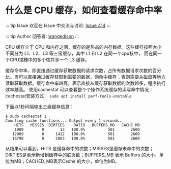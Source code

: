 # 什么是 CPU 缓存，如何查看缓存命中率



::: tip Issue 
 欢迎在 Issue 中交流与讨论: [Issue 414](https://github.com/shfshanyue/Daily-Question/issues/414) 
:::

::: tip Author 
回答者: [wangedison](https://github.com/wangedison) 
:::

CPU 缓存介于 CPU 和内存之间，缓存的是热点的内存数据。这些缓存按照大小不同分为 L1、L2、L3 等三级缓存，其中 L1 和 L2 在同一个cpu核中， 而在同一个CPU插槽中的多个核共享一个 L3 缓存。

缓存命中率，即直接通过缓存获取数据的请求次数，占所有数据请求次数的百分比。当可以直接通过缓存获取到需要的数据，则命中缓存；否则需要从磁盘等地方读取获取数据。缓存命中率越高，表示直接从缓存获取数据的次数越多，程序执行效率越高。
使用cachestat 可以查看整个个操作系统缓存的读写命中情况：
cachestat安装方式：
`sudo apt install perf-tools-unstable`

下面以1秒间隔输出三组缓存信息：
```
$ sudo cachestat 1
Counting cache functions... Output every 1 seconds.
    HITS   MISSES  DIRTIES    RATIO   BUFFERS_MB   CACHE_MB
    1989        0       13   100.0%          501       2600
   12969        0     1412   100.0%          501       2600
   16798        0     2803   100.0%          501       2600
```
从结果可以看到，HITS 是缓存命中的次数；MISSES是缓存未命中的次数；DIRTIES是表示新增到缓存中的脏页数；BUFFERS_MB 表示 Buffers 的大小，单位为MB；CACHED_MB表示Cache 的大小，单位为MB。
